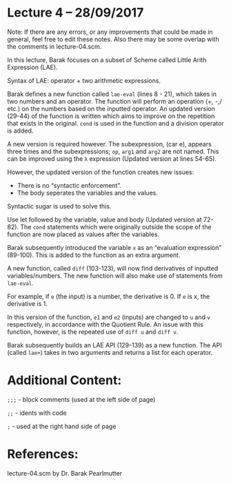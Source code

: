 # Lecture 4 – 28/09/2017

Note: If there are any errors, or any improvements that could be made in general, feel free to edit these notes. Also there may be some overlap with the comments in lecture-04.scm.

In this lecture, Barak focuses on a subset of Scheme called Little Arith Expression (LAE).

Syntax of LAE: operator + two arithmetic expressions.

Barak defines a new function called `lae-eval` (lines 8 - 21), which takes in two numbers and an operator. The function will perform an operation (+, -,/ etc.) on the numbers based on the inputted operator.
An updated version (29-44) of the function is written which aims to improve on the repetition that exists in the original. `cond` is used in the function and a division operator is added.

A new version is required however. The subexpression, (car e), appears three times and the subexpressions; `op`, `arg1` and `arg2` are not named.
This can be improved using the `λ` expression (Updated version at lines 54-65).

However, the updated version of the function creates new issues:
-	There is no “syntactic enforcement”.
-	The body seperates the variables and the values.

Syntactic sugar is used to solve this.

Use let followed by the variable, value and body (Updated version at 72-82).
The `cond` statements which were originally outside the scope of the function are now placed as values after the variables.

Barak subsequently introduced the variable `x` as an “evaluation expression” (89-100).
This is added to the function as an extra argument.

A new function, called `diff` (103-123), will now find derivatives of inputted variables/numbers.
The new function will also make use of statements from `lae-eval`.

For example, if `e` (the input) is a number, the derivative is 0.
If `e` is x, the derivative is 1.

In this version of the function, `e1` and `e2` (inputs) are changed to `u` and `v` respectively, in accordance with the Quotient Rule.
An issue with this function, however, is the repeated use of `diff u` and `diff v`.

Barak subsequently builds an LAE API (129-139) as a new function. The API (called `lae+`) takes in two arguments and returns a list for each operator.

# Additional Content:
`;;;` - block comments (used at the left side of page)

`;;` - idents with code

`;` - used at the right hand side of page

# References:
lecture-04.scm by Dr. Barak Pearlmutter
